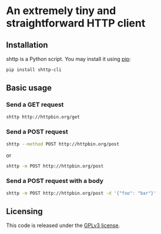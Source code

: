 # An extremely tiny and straightforward HTTP client

## Installation

shttp is a Python script. You may install it using [pip](https://pip.pypa.io/en/stable/):

```sh
pip install shttp-cli
```

## Basic usage

### Send a GET request

```sh
shttp http://httpbin.org/get
```

### Send a POST request

```sh
shttp --method POST http://httpbin.org/post
```

or

```sh
shttp -m POST http://httpbin.org/post
```

### Send a POST request with a body

```sh
shttp -m POST http://httpbin.org/post -d '{"foo": "bar"}'
```

## Licensing

This code is released under the [GPLv3 license](./LICENSE).
